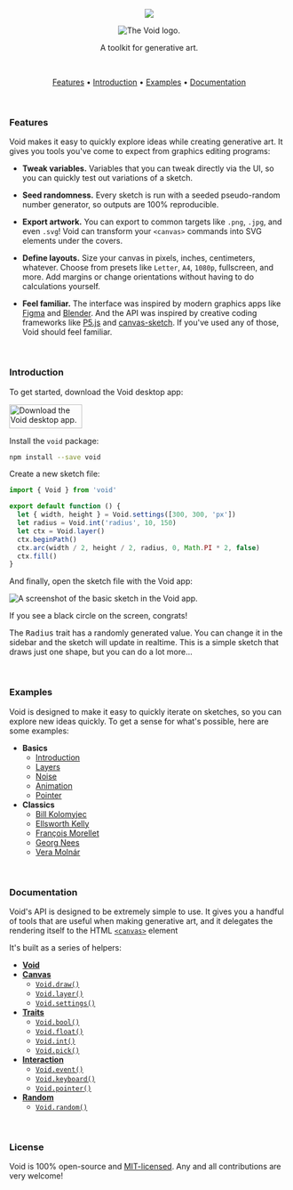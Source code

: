 <p align="center">
  <img src="./docs/images/recording.gif" />
</p>
<p align="center">
  <picture>
    <source media="(prefers-color-scheme: dark)" srcset="./docs/images/banner-dark.png">
    <img alt="The Void logo." src="./docs/images/banner-light.png">
  </picture>
</p>
<p align="center">
  A toolkit for generative art.
</p>

<br/>

<p align="center">
  <a href="#usage">Features</a> •
  <a href="#usage">Introduction</a> •
  <a href="#examples">Examples</a> •
  <a href="#documentation">Documentation</a>
</p>

<br/>

### Features

Void makes it easy to quickly explore ideas while creating generative art. It gives you tools you've come to expect from graphics editing programs:

- **Tweak variables.** Variables that you can tweak directly via the UI, so you can quickly test out variations of a sketch.

- **Seed randomness.** Every sketch is run with a seeded pseudo-random number generator, so outputs are 100% reproducible.

- **Export artwork.** You can export to common targets like `.png`, `.jpg`, and even `.svg`! Void can transform your `<canvas>` commands into SVG elements under the covers.

- **Define layouts.** Size your canvas in pixels, inches, centimeters, whatever. Choose from presets like `Letter`, `A4`, `1080p`, fullscreen, and more. Add margins or change orientations without having to do calculations yourself.

- **Feel familiar.** The interface was inspired by modern graphics apps like [Figma](https://www.figma.com/) and [Blender](https://www.blender.org/). And the API was inspired by creative coding frameworks like [P5.js](https://p5js.org/) and [canvas-sketch](https://github.com/mattdesl/canvas-sketch). If you've used any of those, Void should feel familiar.

<br/>

### Introduction

To get started, download the Void desktop app:

<img width="131" height="43" alt="Download the Void desktop app." src="./docs/images/download.png" />

Install the `void` package:

```bash
npm install --save void
```

Create a new sketch file:

```js
import { Void } from 'void'

export default function () {
  let { width, height } = Void.settings([300, 300, 'px'])
  let radius = Void.int('radius', 10, 150)
  let ctx = Void.layer()
  ctx.beginPath()
  ctx.arc(width / 2, height / 2, radius, 0, Math.PI * 2, false)
  ctx.fill()
}
```

And finally, open the sketch file with the Void app:

![A screenshot of the basic sketch in the Void app.](./docs/images/introduction.png)

If you see a black circle on the screen, congrats!

The <kbd>Radius</kbd> trait has a randomly generated value. You can change it in the sidebar and the sketch will update in realtime. This is a simple sketch that draws just one shape, but you can do a lot more…

<br/>

### Examples

Void is designed to make it easy to quickly iterate on sketches, so you can explore new ideas quickly. To get a sense for what's possible, here are some examples:

- **Basics**
  - [Introduction](./examples/introduction.js)
  - [Layers](./examples/layers.js)
  - [Noise](./examples/noise.js)
  - [Animation](./examples/animation.js)
  - [Pointer](./examples/pointer.js)
- **Classics**
  - [Bill Kolomyjec](./examples/classics/bill-kolomyjec.js)
  - [Ellsworth Kelly](./examples/classics/ellsworth-kelly.js)
  - [François Morellet](./examples/classics/francois-morellet.js)
  - [Georg Nees](./examples/classics/georg-nees.js)
  - [Vera Molnár](./examples/classics/vera-molnar.js)

<br/>

### Documentation

Void's API is designed to be extremely simple to use. It gives you a handful of tools that are useful when making generative art, and it delegates the rendering itself to the HTML [`<canvas>`](https://www.google.com/search?client=firefox-b-1-d&q=mdn+canvas) element

It's built as a series of helpers:

- [**Void**](./docs/void.md)
- [**Canvas**](./docs/void.md#canvas)
  - [`Void.draw()`](./docs/void.md#voiddraw)
  - [`Void.layer()`](./docs/void.md#voidlayer)
  - [`Void.settings()`](./docs/void.md#voidsettings)
- [**Traits**](./docs/void.md#traits)
  - [`Void.bool()`](./docs/void.md#voidbool)
  - [`Void.float()`](./docs/void.md#voidfloat)
  - [`Void.int()`](./docs/void.md#voidint)
  - [`Void.pick()`](./docs/void.md#voidpick)
- [**Interaction**](./docs/void.md#interaction)
  - [`Void.event()`](./docs/void.md#voidevent)
  - [`Void.keyboard()`](./docs/void.md#voidkeyboard)
  - [`Void.pointer()`](./docs/void.md#voidpointer)
- [**Random**](./docs/void.md#random)
  - [`Void.random()`](./docs/void.md#voidrandom)

<br/>

### License

Void is 100% open-source and [MIT-licensed](./License.md). Any and all contributions are very welcome!
